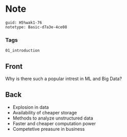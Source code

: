 # Note
```
guid: H5%wak1-76
notetype: Basic-d7a3e-4ce08
```

### Tags
```
01_introduction
```

## Front
Why is there such a popular intrest in ML and Big Data?

## Back
<div>
  <div>
    <ul>
      <li>Explosion in data
      <li>Availability of cheaper storage
      <li>Methods to analyze unstructured data
      <li>Faster and cheaper computation power
      <li>Competetive preasure in business
    </ul>
  </div>
</div>
